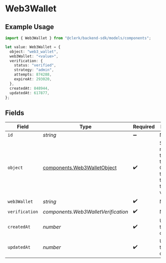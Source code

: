 # Web3Wallet

## Example Usage

```typescript
import { Web3Wallet } from "@clerk/backend-sdk/models/components";

let value: Web3Wallet = {
  object: "web3_wallet",
  web3Wallet: "<value>",
  verification: {
    status: "verified",
    strategy: "admin",
    attempts: 874288,
    expireAt: 293020,
  },
  createdAt: 848944,
  updatedAt: 617877,
};
```

## Fields

| Field                                                                                  | Type                                                                                   | Required                                                                               | Description                                                                            |
| -------------------------------------------------------------------------------------- | -------------------------------------------------------------------------------------- | -------------------------------------------------------------------------------------- | -------------------------------------------------------------------------------------- |
| `id`                                                                                   | *string*                                                                               | :heavy_minus_sign:                                                                     | N/A                                                                                    |
| `object`                                                                               | [components.Web3WalletObject](../../models/components/web3walletobject.md)             | :heavy_check_mark:                                                                     | String representing the object's type. Objects of the same type share the same value.<br/> |
| `web3Wallet`                                                                           | *string*                                                                               | :heavy_check_mark:                                                                     | N/A                                                                                    |
| `verification`                                                                         | *components.Web3WalletVerification*                                                    | :heavy_check_mark:                                                                     | N/A                                                                                    |
| `createdAt`                                                                            | *number*                                                                               | :heavy_check_mark:                                                                     | Unix timestamp of creation<br/>                                                        |
| `updatedAt`                                                                            | *number*                                                                               | :heavy_check_mark:                                                                     | Unix timestamp of creation<br/>                                                        |